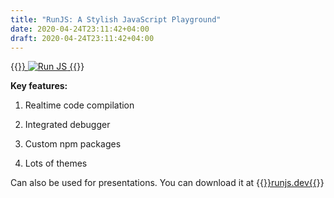```yaml
---
title: "RunJS: A Stylish JavaScript Playground"
date: 2020-04-24T23:11:42+04:00
draft: 2020-04-24T23:11:42+04:00
---
```


{{<a href="https://runjs.dev/" target="_blank" rel="noopener noreferrer">}}
![Run JS](https://res.cloudinary.com/oorkan/image/upload/v1587757892/blog/vid/topics/js/runJS_an4akz.gif)
{{</a>}}

**Key features:**

   1. Realtime code compilation

   2. Integrated debugger

   3. Custom npm packages
   
   4. Lots of themes

Can also be used for presentations. You can download it at {{<a href="https://runjs.dev/" target="_blank" rel="noopener noreferrer">}}runjs.dev{{</a>}}

